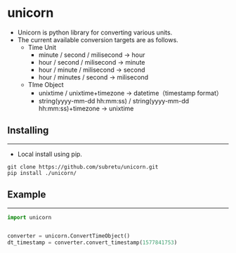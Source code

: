 # unicorn
- Unicorn is python library for converting various units.
- The current available conversion targets are as follows.
  - Time Unit
    - minute / second / milisecond → hour
    - hour / second / milisecond → minute
    - hour / minute / milisecond → second
    - hour / minutes / second → milisecond
  - TIme Object
    - unixtime / unixtime+timezone → datetime（timestamp format）
    - string(yyyy-mm-dd hh:mm:ss) / string(yyyy-mm-dd hh:mm:ss)+timezone → unixtime

## Installing
----------

- Local install using pip.

```
git clone https://github.com/subretu/unicorn.git
pip install ./unicorn/
```



## Example
----------------
```python
import unicorn


converter = unicorn.ConvertTimeObject()
dt_timestamp = converter.convert_timestamp(1577841753)
```
